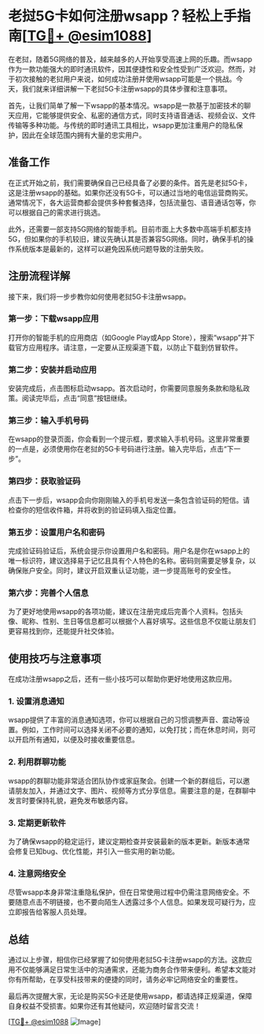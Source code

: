# 老挝5G卡如何注册wsapp？轻松上手指南[[TG💪+ @esim1088](https://t.me/s/esim1088)]

在老挝，随着5G网络的普及，越来越多的人开始享受高速上网的乐趣。而wsapp作为一款功能强大的即时通讯软件，因其便捷性和安全性受到广泛欢迎。然而，对于初次接触的老挝用户来说，如何成功注册并使用wsapp可能是一个挑战。今天，我们就来详细讲解一下老挝5G卡注册wsapp的具体步骤和注意事项。

首先，让我们简单了解一下wsapp的基本情况。wsapp是一款基于加密技术的聊天应用，它能够提供安全、私密的通信方式，同时支持语音通话、视频会议、文件传输等多种功能。与传统的即时通讯工具相比，wsapp更加注重用户的隐私保护，因此在全球范围内拥有大量的忠实用户。

## **准备工作**

在正式开始之前，我们需要确保自己已经具备了必要的条件。首先是老挝5G卡，这是注册wsapp的基础。如果你还没有5G卡，可以通过当地的电信运营商购买。通常情况下，各大运营商都会提供多种套餐选择，包括流量包、语音通话包等，你可以根据自己的需求进行挑选。

此外，还需要一部支持5G网络的智能手机。目前市面上大多数中高端手机都支持5G，但如果你的手机较旧，建议先确认其是否兼容5G网络。同时，确保手机的操作系统版本是最新的，这样可以避免因系统问题导致的注册失败。

## 注册流程详解

接下来，我们将一步步教你如何使用老挝5G卡注册wsapp。

### 第一步：下载wsapp应用

打开你的智能手机的应用商店（如Google Play或App Store），搜索“wsapp”并下载官方应用程序。请注意，一定要从正规渠道下载，以防止下载到仿冒软件。

### 第二步：安装并启动应用

安装完成后，点击图标启动wsapp。首次启动时，你需要同意服务条款和隐私政策。阅读完毕后，点击“同意”按钮继续。

### 第三步：输入手机号码

在wsapp的登录页面，你会看到一个提示框，要求输入手机号码。这里非常重要的一点是，必须使用你在老挝的5G卡号码进行注册。输入完毕后，点击“下一步”。

### 第四步：获取验证码

点击下一步后，wsapp会向你刚刚输入的手机号发送一条包含验证码的短信。请检查你的短信收件箱，并将收到的验证码填入指定位置。

### 第五步：设置用户名和密码

完成验证码验证后，系统会提示你设置用户名和密码。用户名是你在wsapp上的唯一标识符，建议选择易于记忆且具有个人特色的名称。密码则需要足够复杂，以确保账户安全。同时，建议开启双重认证功能，进一步提高账号的安全性。

### 第六步：完善个人信息

为了更好地使用wsapp的各项功能，建议在注册完成后完善个人资料。包括头像、昵称、性别、生日等信息都可以根据个人喜好填写。这些信息不仅能让朋友们更容易找到你，还能提升社交体验。

## 使用技巧与注意事项

在成功注册wsapp之后，还有一些小技巧可以帮助你更好地使用这款应用。

### 1. 设置消息通知

wsapp提供了丰富的消息通知选项，你可以根据自己的习惯调整声音、震动等设置。例如，工作时间可以选择关闭不必要的通知，以免打扰；而在休息时间，则可以开启所有通知，以便及时接收重要信息。

### 2. 利用群聊功能

wsapp的群聊功能非常适合团队协作或家庭聚会。创建一个新的群组后，可以邀请朋友加入，并通过文字、图片、视频等方式分享信息。需要注意的是，在群聊中发言时要保持礼貌，避免发布敏感内容。

### 3. 定期更新软件

为了确保wsapp的稳定运行，建议定期检查并安装最新的版本更新。新版本通常会修复已知bug、优化性能，并引入一些实用的新功能。

### 4. 注意网络安全

尽管wsapp本身非常注重隐私保护，但在日常使用过程中仍需注意网络安全。不要随意点击不明链接，也不要向陌生人透露过多个人信息。如果发现可疑行为，应立即报告给客服人员处理。

## 总结

通过以上步骤，相信你已经掌握了如何使用老挝5G卡注册wsapp的方法。这款应用不仅能够满足日常生活中的沟通需求，还能为商务合作带来便利。希望本文能对你有所帮助，在享受科技带来的便捷的同时，请务必牢记网络安全的重要性。

最后再次提醒大家，无论是购买5G卡还是使用wsapp，都请选择正规渠道，保障自身权益不受损害。如果你还有其他疑问，欢迎随时留言交流！

[[TG💪+ @esim1088](https://t.me/s/esim1088) ![Image](https://i.postimg.cc/4NQfJmqS/Snipaste-2025-05-13-00-14-12.png)]
